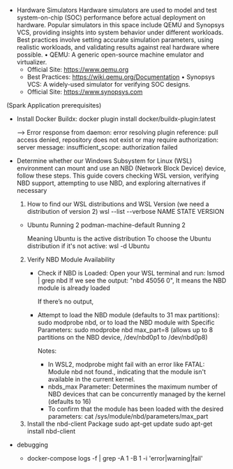 * Hardware Simulators
Hardware simulators are used to model and test system-on-chip (SOC) performance before actual deployment on hardware. 
Popular simulators in this space include QEMU and Synopsys VCS, providing insights into system behavior under different workloads.
Best practices involve setting accurate simulation parameters, using realistic workloads, and validating results against real hardware where possible.
• QEMU: A generic open-source machine emulator and virtualizer.
   - Official Site: https://www.qemu.org
   - Best Practices: https://wiki.qemu.org/Documentation
• Synopsys VCS: A widely-used simulator for verifying SOC designs.
   - Official Site: https://www.synopsys.com

(Spark Application prerequisites) 
* Install Docker Buildx:
  docker plugin install docker/buildx-plugin:latest

  --> Error response from daemon: error resolving plugin reference: pull access denied, repository does not exist or may require authorization: server 
      message: insufficient_scope: authorization failed

* Determine whether our Windows Subsystem for Linux (WSL) environment can mount and use an NBD (Network Block Device) device, 
  follow these steps. This guide covers checking WSL version, verifying NBD support, attempting to use NBD, and exploring alternatives if necessary
  1. How to find our WSL distributions and WSL Version (we need a distribution of version 2)
    wsl --list --verbose
    NAME                      STATE           VERSION
    * Ubuntu                    Running         2
      podman-machine-default    Running         2

      Meaning Ubuntu is the active distribution
      To choose the Ubuntu distribution if it's not active: wsl -d Ubuntu

  2. Verify NBD Module Availability
     - Check if NBD is Loaded:
       Open your WSL terminal and run:  lsmod | grep nbd
       If we see the output: "nbd  45056  0", It means the NBD module is already loaded

       If there’s no output, 
     - Attempt to load the NBD module (defaults to 31 max partitions):  sudo modprobe nbd, 
       or to load the NBD module with Specific Parameters: sudo modprobe nbd max_part=8 
       (allows up to 8 partitions on the NBD device, /dev/nbd0p1 to /dev/nbd0p8)

       Notes: 
       - In WSL2, modprobe might fail with an error like FATAL: Module nbd not found., indicating that the module isn't available in the current kernel.
       - nbds_max Parameter: Determines the maximum number of NBD devices that can be concurrently managed by the kernel (defaults to 16)
       - To confirm that the module has been loaded with the desired parameters: cat /sys/module/nbd/parameters/max_part 
  3. Install the nbd-client Package
     sudo apt-get update
     sudo apt-get install nbd-client

    


       



* debugging
  * docker-compose  logs -f | grep -A 1 -B 1 -i 'error\|warning\|fail'